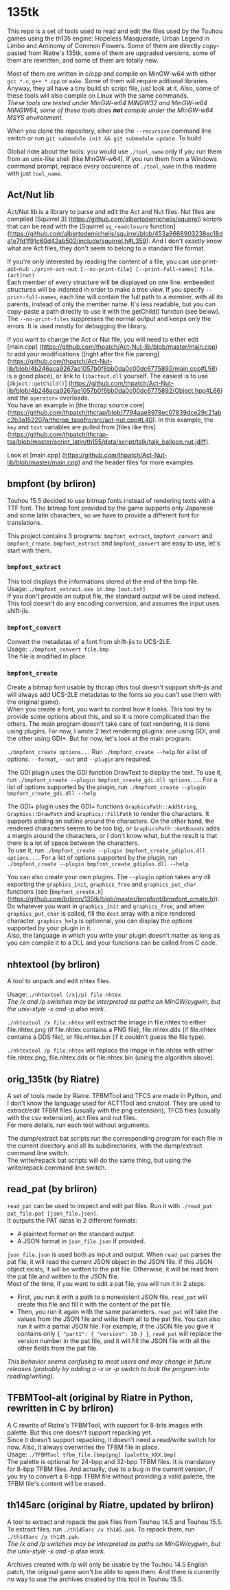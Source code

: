 # 135tk

This repo is a set of tools used to read and edit the files used by the Touhou games using the th135 engine: Hopeless Masquerade, Urban Legend in Limbo and Antinomy of Common Flowers.
Some of them are directly copy-pasted from Riatre's 135tk, some of them are upgraded versions, some of them are rewritten, and some of them are totally new.

Most of them are written in c/cpp and compile on MinGW-w64 with either `gcc *.c`, `g++ *.cpp` or `make`. Some of them will require aditional libraries. Anyway, they all have a tiny build.sh script file, just look at it.
Also, some of these tools will also compile on Linux with the same commands.  
*These tools are tested under MinGW-w64 MINGW32 and MinGW-w64 MINGW64, some of these tools does __not__ compile under the MinGW-w64 MSYS environment.*

When you clone the repository, eiher use the `--recursive` command line switch or run `git submodule init && git submodule update`. To build 


Global note about the tools: you would use `./tool_name` only if you run them from an unix-like shell (like MinGW-w64). If you run them from a Windows command prompt, replace every occurence of `./tool_name` in this readme with just `tool_name`.

## Act/Nut lib
Act/Nut lib is a library to parse and edit the Act and Nut files. Nut files are compiled [Squirrel 3] (https://github.com/albertodemichelis/squirrel) scripts that can be read with the [Squirrel `sq_readclosure` function] (https://github.com/albertodemichelis/squirrel/blob/453a9668903238ec18da1e7fd1f91c60d42ab502/include/squirrel.h#L359). And I don't exactly know what are Act files, they don't seem to belong to a standard file format.

If you're only interested by reading the content of a file, you can use print-act-nut: `./print-act-nut [--no-print-file] [--print-full-names] file.(act|nut)`  
Each member of every structure will be displayed on one line. embeeded structures will be indented in order to make a tree view. If you specify `--print-full-names`, each line will contain the full path to a member, with all its parents, instead of only the member name. It's less readable, but you can copy-paste a path directly to use it with the getChild() functon (see below).  
The `--no-print-files` suppresses the normal output and keeps only the errors. It is used mostly for debugging the library.

If you want to change the Act or Nut file, you will need to either edit [main.cpp] (https://github.com/thpatch/Act-Nut-lib/blob/master/main.cpp) to add your modifications ([right after the file parsing] (https://github.com/thpatch/Act-Nut-lib/blob/4b246aca9267ae1057b0f6bb0da0c00dc6775892/main.cpp#L58) is a good place), or link to `libactnut.dll` yourself. The easiest is to use [`Object::getChild()`] (https://github.com/thpatch/Act-Nut-lib/blob/4b246aca9267ae1057b0f6bb0da0c00dc6775892/Object.hpp#L66) and the `operator=` overloads.  
You have an example in [the thcrap source core] (https://github.com/thpatch/thcrap/blob/7794aae8978ec07839dce29c21abc2b3a152207a/thcrap_tasofro/src/act-nut.cpp#L40). In this example, the `key` and `text` variables are pulled from [files like this] (https://github.com/thpatch/thcrap-tsa/blob/master/script_latin/th155/data/script/talk/talk_balloon.nut.jdiff).

Look at [main.cpp] (https://github.com/thpatch/Act-Nut-lib/blob/master/main.cpp) and the header files for more examples.

## bmpfont (by brliron)
Touhou 15.5 decided to use bitmap fonts instead of rendering texts with a TTF font. The bitmap font provided by the game supports only Japanese and some latin characters, so we have to provide a different font for translations.

This project contains 3 programs: `bmpfont_extract`, `bmpfont_convert` and `bmpfont_create`. `bmpfont_extract` and `bmpfont_convert` are easy to use, let's start with them.

### `bmpfont_extract`
This tool displays the informations stored at the end of the bmp file.  
Usage: `./bmpfont_extract.exe in.bmp [out.txt]`  
If you don't provide an output file, the standard output will be used instead.  
This tool doesn't do any encoding conversion, and assumes the input uses shift-jis.

### `bmpfont_convert`
Convert the metadatas of a font from shift-jis to UCS-2LE.  
Usage: `./bmpfont_convert file.bmp`  
The file is modified in place.

### `bmpfont_create`
Create a bitmap font usable by thcrap (this tool doesn't support shift-jis and will always add UCS-2LE metadatas to the fonts so you can't use them with the original game).  
When you create a font, you want to control how it looks. This tool try to provide some options about this, and so it is more complicated than the others. The main program doesn't take care of text rendering, it is done using plugins. For now, I wrote 2 text rendering plugins: one using GDI, and the other using GDI+. But for now, let's look at the main program.

`./bmpfont_create options...`
Run `./bmpfont_create --help` for a list of options. `--format`, `--out` and `--plugin` are required.

The GDI plugin uses the GDI function DrawText to display the text. To use it, run `./bmpfont_create --plugin bmpfont_create_gdi.dll options...`. For a list of options supported by the plugin, run `./bmpfont_create --plugin bmpfont_create_gdi.dll --help`

The GDI+ plugin uses the GDI+ functions `GraphicsPath::AddString`, `Graphics::DrawPath` and `Graphics::FillPath` to render the characters. It supports adding an outline around the characters. On the other hand, the rendered characters seems to be too big, or `GraphicsPath::GetBounds` adds a margin around the characters, or I don't know what, but the result is that there is a lot of space between the characters.  
To use it, run `./bmpfont_create --plugin bmpfont_create_gdiplus.dll options...`. For a list of options supported by the plugin, run `./bmpfont_create --plugin bmpfont_create_gdiplus.dll --help`

You can also create your own plugins. The `--plugin` option takes any dll exporting the `graphics_init`, `graphics_free` and `graphics_put_char` functions (see [`bmpfont_create.h`] (https://github.com/brliron/135tk/blob/master/bmpfont/bmpfont_create.h)). Do whatever you want in `graphics_init` and `graphics_free`, and when `graphics_put_char` is called, fill the `dest` array with a nice rendered character. `graphics_help` is optionnal, you can display the options supported by your plugin in it.  
Also, the language in which you write your plugin doesn't matter as long as you can compile it to a DLL and your functions can be called from C code.

## nhtextool (by brliron)
A tool to unpack and edit nhtex files.

Usage: `./nhtextool (/x|/p) file.nhtex`  
*The /x and /p switches may be interpreted as paths on MinGW/cygwin, but the unix-style -x and -p also work.*

`./nhtextool /x file.nhtex` will extract the image in file.nhtex to either file.nhtex.png (if file.nhtex contains a PNG file), file.nhtex.dds (if file.nhtex contains a DDS file), or file.nhtex.bin (if it couldn't guess the file type).

`./nhtextool /p file.nhtex` will replace the image in file.nhtex with either file.nhtex.png, file.nhtex.dds or file.nhtex.bin (using the algorithm above).

## orig_135tk (by Riatre)
A set of tools made by Riatre. TFBMTool and TFCS are made in Python, and I don't know the language used for ACT1Tool and cnutool. They are used to extract/edit TFBM files (usually with the png extension), TFCS files (usually with the csv extension), act files and nut files.  
For more details, run each tool without arguments.

The dump/extract bat scripts run the corresponding program for each file in the current directory and all its subdirectories, with the dump/extract command line switch.  
The write/repack bat scripts will do the same thing, but using the write/repack command line switch.

## read_pat (by brliron)
`read_pat` can be used to inspect and edit pat files. Run it with `./read_pat pat_file.pat [json_file.json]`.  
It outputs the PAT datas in 2 different formats:
- A plaintext format on the standard output
- A JSON format in `json_file.json` if provided.

`json_file.json` is used both as input and output. When `read_pat` parses the pat file, it will read the current JSON object in the JSON file. If this JSON object exists, it will be written to the pat file. Otherwise, it will be read from the pat file and written to the JSON file.  
Most of the time, if you want to edit a pat file, you will run it in 2 steps:
- First, you run it with a path to a nonexistent JSON file. `read_pat` will create this file and fill it with the content of the pat file.
- Then, you run it again with the same parameters. `read_pat` will take the values from the JSON file and write them all to the pat file.
You can also run it with a partial JSON file. For example, if the JSON file you give it contains only `{ "part1": { "version": 10 } }`, `read_pat` will replace the version number in the pat file, and it will fill the JSON file with all the other fields from the pat file.

*This behavior seems confusing to most users and may change in future releases (probably by adding a -x or -p switch to lock the program into reading/writing).*

## TFBMTool-alt (original by Riatre in Python, rewritten in C by brliron)
A C rewrite of Riatre's TFBMTool, with support for 8-bits images with palette. But this one doesn't support repacking yet.  
Since it doesn't support repacking, it doesn't need a read/write switch for now. Also, it always overwrites the TFBM file in place.  
Usage: `./TFBMTool tfbm_file.[bmp|png] [palette_XXX.bmp]`  
The palette is optional for 24-bpp and 32-bpp TFBM files. It is mandatory for 8-bpp TFBM files. And actually, due to a bug in the current version, if you try to convert a 8-bpp TFBM file without providing a valid palette, the TFBM file's content will be erased.

## th145arc (original by Riatre, updated by brliron)
A tool to extract and repack the pak files from Touhou 14.5 and Touhou 15.5.  
To extract files, run `./th145arc /x th145.pak`. To repack them, run `./th145arc /p th145.pak`.  
*The /x and /p switches may be interpreted as paths on MinGW/cygwin, but the unix-style -x and -p also work.*

Archives created with /p will only be usable by the Touhou 14.5 English patch, the original game won't be able to open them. And there is currently no way to use the archives created by this tool in Touhou 15.5.

